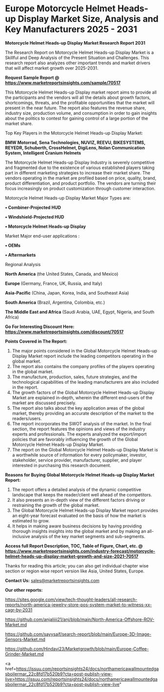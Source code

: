  # Europe Motorcycle Helmet Heads-up Display Market Size, Analysis and Key Manufacturers 2025 - 2031

<strong>Motorcycle Helmet Heads-up Display Market Research Report 2031</strong>

The Research Report on Motorcycle Helmet Heads-up Display Market is a Skillful and Deep Analysis of the Present Situation and Challenges. This research report also analyzes other important trends and market drivers that will affect market growth over 2025-2031.

<strong>Request Sample Report @ <a href=https://www.marketreportsinsights.com/sample/70517>https://www.marketreportsinsights.com/sample/70517</a></strong>

This Motorcycle Helmet Heads-up Display market report aims to provide all the participants and the vendors will all the details about growth factors, shortcomings, threats, and the profitable opportunities that the market will present in the near future. The report also features the revenue share, industry size, production volume, and consumption in order to gain insights about the politics to contest for gaining control of a large portion of the market share.

Top Key Players in the Motorcycle Helmet Heads-up Display Market:

<strong>BMW Motorrad, Sena Technologies, NUVIZ, REEVU, BIKESYSTEMS, REYEDR, Schuberth, CrossHelmet, DigiLens, Nolan Communication System, Intelligent Cranium Helmets</strong>

The Motorcycle Helmet Heads-up Display Industry is severely competitive and fragmented due to the existence of various established players taking part in different marketing strategies to increase their market share. The vendors operating in the market are profiled based on price, quality, brand, product differentiation, and product portfolio. The vendors are turning their focus increasingly on product customization through customer interaction.

Motorcycle Helmet Heads-up Display Market Major Types are:

<strong>• Combiner-Projected HUD

• Windshield-Projected HUD

• Motorcycle Helmet Heads-up Display</strong>

Market Major end-user applications :

<strong>• OEMs

• Aftermarkets</strong>

Regional Analysis

</u><strong><b>North America</b></strong> (the United States, Canada, and Mexico)

<strong><b>Europe </b></strong>(Germany, France, UK, Russia, and Italy)

<strong><b>Asia-Pacific</b></strong> (China, Japan, Korea, India, and Southeast Asia)

<strong><b>South America</b></strong> (Brazil, Argentina, Colombia, etc.)

<strong><b>The Middle East and Africa</b></strong> (Saudi Arabia, UAE, Egypt, Nigeria, and South Africa)

<strong>Go For Interesting Discount Here: <a href=https://www.marketreportsinsights.com/discount/70517>https://www.marketreportsinsights.com/discount/70517</a></strong>

<strong>Points Covered in The Report:</strong>
<ol>
  <li>The major points considered in the Global Motorcycle Helmet Heads-up Display Market report include the leading competitors operating in the global market.</li>
  <li>The report also contains the company profiles of the players operating in the global market.</li>
  <li>The manufacture, production, sales, future strategies, and the technological capabilities of the leading manufacturers are also included in the report.</li>
  <li>The growth factors of the Global Motorcycle Helmet Heads-up Display Market are explained in-depth, wherein the different end-users of the market are discussed precisely.</li>
  <li>The report also talks about the key application areas of the global market, thereby providing an accurate description of the market to the readers/users.</li>
  <li>The report incorporates the SWOT analysis of the market. In the final section, the report features the opinions and views of the industry experts and professionals. The experts analyzed the export/import policies that are favorably influencing the growth of the Global Motorcycle Helmet Heads-up Display Market.</li>
  <li>The report on the Global Motorcycle Helmet Heads-up Display Market is a worthwhile source of information for every policymaker, investor, stakeholder, service provider, manufacturer, supplier, and player interested in purchasing this research document.</li>
</ol>
<strong>Reasons for Buying Global Motorcycle Helmet Heads-up Display Market Report:</strong>

<ol>
  <li>The report offers a detailed analysis of the dynamic competitive landscape that keeps the reader/client well ahead of the competitors.</li>
  <li>It also presents an in-depth view of the different factors driving or restraining the growth of the global market.</li>
  <li>The Global Motorcycle Helmet Heads-up Display Market report provides an eight-year forecast evaluated on the basis of how the market is estimated to grow.</li>
  <li>It helps in making aware business decisions by having providing thorough insights insights into the global market and by making an all-inclusive analysis of the key market segments and sub-segments.</li>
</ol>
<strong>Access full Report Description, TOC, Table of Figure, Chart, etc. @ <a href=https://www.marketreportsinsights.com/industry-forecast/motorcycle-helmet-heads-up-display-market-growth-and-size-2021-70517>https://www.marketreportsinsights.com/industry-forecast/motorcycle-helmet-heads-up-display-market-growth-and-size-2021-70517</a></strong>


Thanks for reading this article; you can also get individual chapter wise section or region wise report version like Asia, United States, Europe.

<strong>Contact Us:</strong>
sales@marketreportsinsights.com

<strong>Our other reports:</strong>

<a href=https://sites.google.com/view/tech-thought-leaders/all-research-reports/north-america-jewelry-store-pos-system-market-to-witness-xx-cagr-by-2031>https://sites.google.com/view/tech-thought-leaders/all-research-reports/north-america-jewelry-store-pos-system-market-to-witness-xx-cagr-by-2031</a>

<a href=https://github.com/anjaliiii21/anj/blob/main/North-America-Offshore-ROV-Market.md>https://github.com/anjaliiii21/anj/blob/main/North-America-Offshore-ROV-Market.md</a>

<a href=https://github.com/sayysaif/search-report/blob/main/Europe-3D-Image-Sensors-Market.md>https://github.com/sayysaif/search-report/blob/main/Europe-3D-Image-Sensors-Market.md</a>

<a href=https://github.com/Hindavi23/Marketgrowth/blob/main/Europe-Coffee-Grinder-Market.md>https://github.com/Hindavi23/Marketgrowth/blob/main/Europe-Coffee-Grinder-Market.md</a>

<a href=https://issuu.com/reportsinsights24/docs/northamericawallmountedgasboilermar_22c8fd17b520b9?cta=post-publish-view-live>https://issuu.com/reportsinsights24/docs/northamericawallmountedgasboilermar_22c8fd17b520b9?cta=post-publish-view-live</a>"
